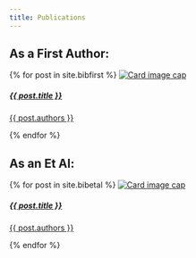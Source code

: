 ```yaml
---
title: Publications
---
```

<div>
<h2>
As a First Author:
</h2>
<div class="band">
  {% for post in site.bibfirst %}
    <a href="{{ post.url }} " class="card">
      <img class="card-img-top" src="../../assets/{{ post.image }}" alt="Card image cap">
      <div class="card-body">
      <div class="container">
        <h5 class="card-title">{{ post.title }}</h5>
        <!-- <p class="card-text">{{  post.blurb  }} </p> -->
        <p class="card-author-list">{{ post.authors }}</p>
      </div>
    </div>
    </a>
  {% endfor %}
</div>

<h2>
As an Et Al:
</h2>

<div class="band">
  {% for post in site.bibetal %}
    <a href="{{ post.url }} " class="card">
      <img class="card-img-top" src="../../assets/{{ post.image }}" alt="Card image cap">
      <div class="card-body">
      <div class="container">
        <h5 class="card-title">{{ post.title }}</h5>
        <!-- <p class="card-text">{{  post.blurb  }} </p> -->
        <p class="card-author-list">{{ post.authors }}</p>
      </div>
    </div>
    </a>
  {% endfor %}
</div>
</div>